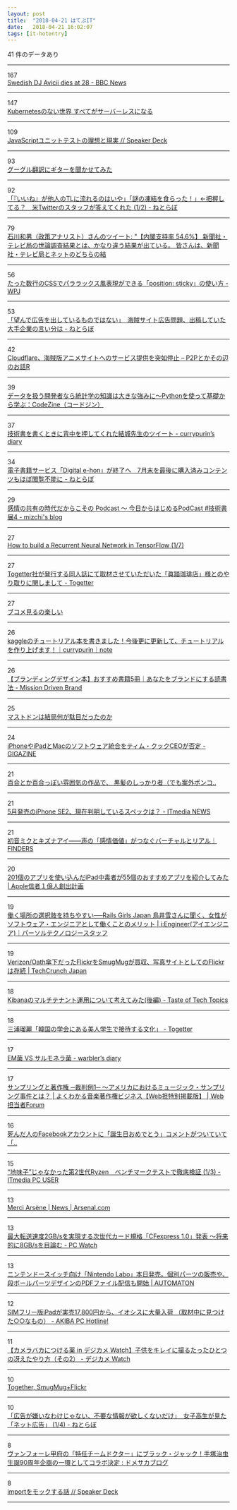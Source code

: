 ```yaml
---
layout: post
title:  "2018-04-21 はてぶIT"
date:   2018-04-21 16:02:07
tags: [it-hotentry]
---
```

41 件のデータあり

<hr><div class="row">
<div class="col-1"><span class="badge badge-pill badge-success h2">167</span></div>
<div class="col-11"><a href='http://www.bbc.com/news/world-europe-43841194' target='_blank'>Swedish DJ Avicii dies at 28 - BBC News</a></div>
</div>
<hr>
<div class="row">
<div class="col-1"><span class="badge badge-pill badge-success h2">147</span></div>
<div class="col-11"><a href='https://www.slideshare.net/YoshidaShingo/thefuturewillbeserverless' target='_blank'>Kubernetesのない世界 すべてがサーバーレスになる</a></div>
</div>
<hr>
<div class="row">
<div class="col-1"><span class="badge badge-pill badge-success h2">109</span></div>
<div class="col-11"><a href='https://speakerdeck.com/sota1235/javascriptyunitutotesutofalseli-xiang-toxian-shi' target='_blank'>JavaScriptユニットテストの理想と現実 // Speaker Deck</a></div>
</div>
<hr>
<div class="row">
<div class="col-1"><span class="badge badge-pill badge-success h2">93</span></div>
<div class="col-11"><a href='https://anond.hatelabo.jp/20180421093412' target='_blank'>グーグル翻訳にギターを聞かせてみた</a></div>
</div>
<hr>
<div class="row">
<div class="col-1"><span class="badge badge-pill badge-success h2">92</span></div>
<div class="col-11"><a href='http://nlab.itmedia.co.jp/nl/articles/1804/21/news006.html' target='_blank'>「『いいね』が他人のTLに流れるのはいや」「謎の凍結を食らった！」←把握してる？　米Twitterのスタッフが答えてくれた (1/2) - ねとらぼ</a></div>
</div>
<hr>
<div class="row">
<div class="col-1"><span class="badge badge-pill badge-success h2">79</span></div>
<div class="col-11"><a href='http://twitter.com/kazuo_ishikawa/status/987216826722496512' target='_blank'>石川和男（政策アナリスト）さんのツイート: "【内閣支持率 54.6%】 新聞社・テレビ局の世論調査結果とは、かなり違う結果が出ている。 皆さんは、新聞社・テレビ局とネットのどちらの結</a></div>
</div>
<hr>
<div class="row">
<div class="col-1"><span class="badge badge-pill badge-success h2">56</span></div>
<div class="col-11"><a href='https://www.webprofessional.jp/js-library-scrollreveal-2/' target='_blank'>たった数行のCSSでパララックス風表現ができる「position: sticky」の使い方 - WPJ</a></div>
</div>
<hr>
<div class="row">
<div class="col-1"><span class="badge badge-pill badge-success h2">53</span></div>
<div class="col-11"><a href='http://nlab.itmedia.co.jp/nl/articles/1804/20/news124.html' target='_blank'>「望んで広告を出しているものではない」　海賊サイト広告問題、出稿していた大手企業の言い分は - ねとらぼ</a></div>
</div>
<hr>
<div class="row">
<div class="col-1"><span class="badge badge-pill badge-success h2">42</span></div>
<div class="col-11"><a href='http://p2ptk.org/copyright/882' target='_blank'>Cloudflare、海賊版アニメサイトへのサービス提供を突如停止 – P2Pとかその辺のお話R</a></div>
</div>
<hr>
<div class="row">
<div class="col-1"><span class="badge badge-pill badge-success h2">39</span></div>
<div class="col-11"><a href='https://codezine.jp/article/detail/10765' target='_blank'>データを扱う開発者なら統計学の知識は大きな強みに～Pythonを使って基礎から学ぶ：CodeZine（コードジン）</a></div>
</div>
<hr>
<div class="row">
<div class="col-1"><span class="badge badge-pill badge-success h2">37</span></div>
<div class="col-11"><a href='http://www.currypurin.com/entry/2018/04/21/002224' target='_blank'>技術書を書くときに背中を押してくれた結城先生のツイート - currypurin’s diary</a></div>
</div>
<hr>
<div class="row">
<div class="col-1"><span class="badge badge-pill badge-success h2">34</span></div>
<div class="col-11"><a href='http://nlab.itmedia.co.jp/nl/articles/1804/19/news062.html' target='_blank'>電子書籍サービス「Digital e-hon」が終了へ　7月末を最後に購入済みコンテンツもほぼ閲覧不能に - ねとらぼ</a></div>
</div>
<hr>
<div class="row">
<div class="col-1"><span class="badge badge-pill badge-success h2">29</span></div>
<div class="col-11"><a href='http://mizchi.hatenablog.com/entry/2018/04/20/230636' target='_blank'>感情の共有の時代だからこその Podcast 〜 今日からはじめるPodCast #技術書展4 - mizchi's blog</a></div>
</div>
<hr>
<div class="row">
<div class="col-1"><span class="badge badge-pill badge-success h2">27</span></div>
<div class="col-11"><a href='https://medium.com/@erikhallstrm/83cd7105b767' target='_blank'>How to build a Recurrent Neural Network in TensorFlow (1/7)</a></div>
</div>
<hr>
<div class="row">
<div class="col-1"><span class="badge badge-pill badge-success h2">27</span></div>
<div class="col-11"><a href='https://togetter.com/li/1219892' target='_blank'>Togetter社が発行する同人誌にて取材させていただいた「眞踏珈琲店」様とのやり取りに関しまして - Togetter</a></div>
</div>
<hr>
<div class="row">
<div class="col-1"><span class="badge badge-pill badge-success h2">27</span></div>
<div class="col-11"><a href='https://anond.hatelabo.jp/20180421080126' target='_blank'>ブコメ見るの楽しい</a></div>
</div>
<hr>
<div class="row">
<div class="col-1"><span class="badge badge-pill badge-success h2">26</span></div>
<div class="col-11"><a href='https://note.mu/currypurin/n/nf390914c721e' target='_blank'>kaggleのチュートリアル本を書きました！今後更に更新して、チュートリアルを作り上げます！｜currypurin｜note</a></div>
</div>
<hr>
<div class="row">
<div class="col-1"><span class="badge badge-pill badge-success h2">26</span></div>
<div class="col-11"><a href='http://www.missiondrivenbrand.jp/entry/kaitai_brandingdesignbook' target='_blank'>【ブランディングデザイン本】おすすめ書籍5冊｜あなたをブランドにする読書法 - Mission Driven Brand</a></div>
</div>
<hr>
<div class="row">
<div class="col-1"><span class="badge badge-pill badge-success h2">25</span></div>
<div class="col-11"><a href='https://anond.hatelabo.jp/20180419183039' target='_blank'>マストドンは結局何が駄目だったのか</a></div>
</div>
<hr>
<div class="row">
<div class="col-1"><span class="badge badge-pill badge-success h2">24</span></div>
<div class="col-11"><a href='https://gigazine.net/news/20180420-ios-not-to-merge-with-macos/' target='_blank'>iPhoneやiPadとMacのソフトウェア統合をティム・クックCEOが否定 - GIGAZINE</a></div>
</div>
<hr>
<div class="row">
<div class="col-1"><span class="badge badge-pill badge-success h2">21</span></div>
<div class="col-11"><a href='https://anond.hatelabo.jp/20180417093102' target='_blank'>百合とか百合っぽい雰囲気の作品で、 黒髪のしっかり者（でも案外ポンコ..</a></div>
</div>
<hr>
<div class="row">
<div class="col-1"><span class="badge badge-pill badge-success h2">21</span></div>
<div class="col-11"><a href='http://www.itmedia.co.jp/news/articles/1804/20/news128.html' target='_blank'>5月発売のiPhone SE2、現在判明しているスペックは？ - ITmedia NEWS</a></div>
</div>
<hr>
<div class="row">
<div class="col-1"><span class="badge badge-pill badge-success h2">21</span></div>
<div class="col-11"><a href='https://finders.me/articles.php?id=145' target='_blank'>初音ミクとキズナアイ――声の「感情価値」がつなぐバーチャルとリアル｜FINDERS</a></div>
</div>
<hr>
<div class="row">
<div class="col-1"><span class="badge badge-pill badge-success h2">20</span></div>
<div class="col-11"><a href='https://appleshinja.com/ipad-osusume-apps' target='_blank'>201個のアプリを使い込んだiPad中毒者が55個のおすすめアプリを紹介してみた | Apple信者１億人創出計画</a></div>
</div>
<hr>
<div class="row">
<div class="col-1"><span class="badge badge-pill badge-success h2">19</span></div>
<div class="col-11"><a href='https://persol-tech-s.co.jp/i-engineer/human/railsgirls' target='_blank'>働く場所の選択肢を持ちやすい──Rails Girls Japan 鳥井雪さんに聞く、女性がソフトウェア・エンジニアとして働くことのメリット | i:Engineer(アイエンジニア)｜パーソルテクノロジースタッフ</a></div>
</div>
<hr>
<div class="row">
<div class="col-1"><span class="badge badge-pill badge-success h2">19</span></div>
<div class="col-11"><a href='https://jp.techcrunch.com/2018/04/21/2018-04-20-smugmug-acquires-flickr/' target='_blank'>Verizon/Oath傘下だったFlickrをSmugMugが買収、写真サイトとしてのFlickrは存続 | TechCrunch Japan</a></div>
</div>
<hr>
<div class="row">
<div class="col-1"><span class="badge badge-pill badge-success h2">18</span></div>
<div class="col-11"><a href='http://acro-engineer.hatenablog.com/entry/2018/04/20/120000' target='_blank'>Kibanaのマルチテナント運用について考えてみた(後編) - Taste of Tech Topics</a></div>
</div>
<hr>
<div class="row">
<div class="col-1"><span class="badge badge-pill badge-success h2">18</span></div>
<div class="col-11"><a href='https://togetter.com/li/1219986' target='_blank'>三浦瑠麗「韓国の学会にある美人学生で接待する文化」 - Togetter</a></div>
</div>
<hr>
<div class="row">
<div class="col-1"><span class="badge badge-pill badge-success h2">17</span></div>
<div class="col-11"><a href='http://warbler.hatenablog.com/entry/2018/04/20/160007' target='_blank'>EM菌 VS サルモネラ菌 - warbler’s diary</a></div>
</div>
<hr>
<div class="row">
<div class="col-1"><span class="badge badge-pill badge-success h2">17</span></div>
<div class="col-11"><a href='https://webtan.impress.co.jp/e/2018/04/19/28398' target='_blank'>サンプリングと著作権 ─裁判例1─ ～アメリカにおけるミュージック・サンプリング事件とは？ | よくわかる音楽著作権ビジネス【Web担特別掲載版】 | Web担当者Forum</a></div>
</div>
<hr>
<div class="row">
<div class="col-1"><span class="badge badge-pill badge-success h2">16</span></div>
<div class="col-11"><a href='https://anond.hatelabo.jp/20180420134142' target='_blank'>死んだ人のFacebookアカウントに「誕生日おめでとう」コメントがついていて「..</a></div>
</div>
<hr>
<div class="row">
<div class="col-1"><span class="badge badge-pill badge-success h2">15</span></div>
<div class="col-11"><a href='http://www.itmedia.co.jp/pcuser/articles/1804/20/news122.html' target='_blank'>“地味子”じゃなかった第2世代Ryzen　ベンチマークテストで徹底検証 (1/3) - ITmedia PC USER</a></div>
</div>
<hr>
<div class="row">
<div class="col-1"><span class="badge badge-pill badge-success h2">13</span></div>
<div class="col-11"><a href='https://www.arsenal.com/news/merci-arsene' target='_blank'>Merci Arsène | News | Arsenal.com</a></div>
</div>
<hr>
<div class="row">
<div class="col-1"><span class="badge badge-pill badge-success h2">13</span></div>
<div class="col-11"><a href='https://pc.watch.impress.co.jp/docs/news/1118275.html' target='_blank'>最大転送速度2GB/sを実現する次世代カード規格「CFexpress 1.0」発表 ～将来的に8GB/sを目論む - PC Watch</a></div>
</div>
<hr>
<div class="row">
<div class="col-1"><span class="badge badge-pill badge-success h2">13</span></div>
<div class="col-11"><a href='http://jp.automaton.am/articles/newsjp/20180420-66483/' target='_blank'>ニンテンドースイッチ向け「Nintendo Labo」本日発売。個別パーツの販売や、段ボールパーツデザインのPDFファイル配信も開始 | AUTOMATON</a></div>
</div>
<hr>
<div class="row">
<div class="col-1"><span class="badge badge-pill badge-success h2">12</span></div>
<div class="col-11"><a href='https://akiba-pc.watch.impress.co.jp/docs/wakiba/find/1118324.html' target='_blank'>SIMフリー版iPadが実売17,800円から、イオシスに大量入荷 （取材中に見つけた○○なもの） - AKIBA PC Hotline!</a></div>
</div>
<hr>
<div class="row">
<div class="col-1"><span class="badge badge-pill badge-success h2">11</span></div>
<div class="col-11"><a href='https://dc.watch.impress.co.jp/docs/comic/clinic/1117966.html' target='_blank'>【カメラバカにつける薬 in デジカメ Watch】子供をキレイに撮るたったひとつの冴えたやり方（その2） - デジカメ Watch</a></div>
</div>
<hr>
<div class="row">
<div class="col-1"><span class="badge badge-pill badge-success h2">10</span></div>
<div class="col-11"><a href='https://www.smugmug.com/together/' target='_blank'>Together, SmugMug+Flickr</a></div>
</div>
<hr>
<div class="row">
<div class="col-1"><span class="badge badge-pill badge-success h2">10</span></div>
<div class="col-11"><a href='http://nlab.itmedia.co.jp/nl/articles/1804/21/news013.html' target='_blank'>「広告が嫌いなわけじゃない、不要な情報が欲しくないだけ」　女子高生が見た「ネット広告」 (1/4) - ねとらぼ</a></div>
</div>
<hr>
<div class="row">
<div class="col-1"><span class="badge badge-pill badge-success h2">8</span></div>
<div class="col-11"><a href='http://blog.domesoccer.jp/archives/60101507.html' target='_blank'>ヴァンフォーレ甲府の「特任チームドクター」にブラック・ジャック！手塚治虫生誕90周年企画の一環としてコラボ決定 : ドメサカブログ</a></div>
</div>
<hr>
<div class="row">
<div class="col-1"><span class="badge badge-pill badge-success h2">8</span></div>
<div class="col-11"><a href='https://speakerdeck.com/sota1235/importwomotukusuruhua' target='_blank'>importをモックする話 // Speaker Deck</a></div>
</div>
<hr>
